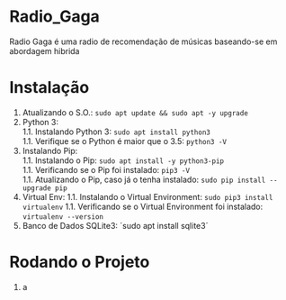 # Radio_Gaga  
Radio Gaga é uma radio de recomendação de músicas baseando-se em abordagem hibrida

# Instalação  
1. Atualizando o S.O.: `sudo apt update && sudo apt -y upgrade`  
1. Python 3:  
1.1. Instalando Python 3: `sudo apt install python3`  
1.1. Verifique se o Python é maior que o 3.5: `python3 -V`  
1. Instalando Pip:  
1.1. Instalando o Pip: `sudo apt install -y python3-pip`  
1.1. Verificando se o Pip foi instalado: `pip3 -V  `  
1.1. Atualizando o Pip, caso já o tenha instalado: `sudo pip install --upgrade pip`  
1. Virtual Env:
1.1. Instalando o Virtual Environment: `sudo pip3 install virtualenv`
1.1. Verificando se o Virtual Environment foi instalado: `virtualenv --version`  
1. Banco de Dados SQLite3: ´sudo apt install sqlite3´  

# Rodando o Projeto
1. a
